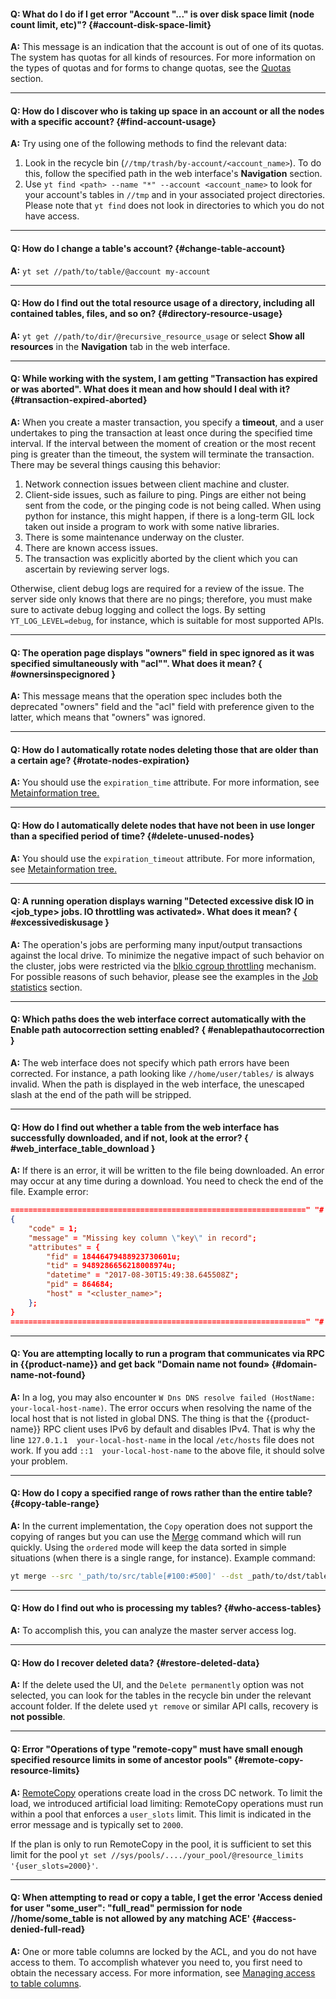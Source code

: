 #### **Q: What do I do if I get error "Account "..." is over disk space limit (node count limit, etc)"?** {#account-disk-space-limit}

**A:** This message is an indication that the account is out of one of its quotas. The system has quotas for all kinds of resources. For more information on the types of quotas and for forms to change quotas, see the [Quotas](../../user-guide/storage/quotas.md) section.

------
#### **Q: How do I discover who is taking up space in an account or all the nodes with a specific account?** {#find-account-usage}

**A:** Try using one of the following methods to find the relevant data:
1. Look in the recycle bin (`//tmp/trash/by-account/<account_name>`). To do this, follow the specified path in the web interface's **Navigation** section.
2. Use `yt find <path> --name "*" --account <account_name>` to look for your account's tables in `//tmp` and in your associated project directories. Please note that `yt find` does not look in directories to which you do not have access.

------
#### **Q: How do I change a table's account?** {#change-table-account}

**A:** `yt set //path/to/table/@account my-account`

------
#### **Q: How do I find out the total resource usage of a directory, including  all contained tables, files, and so on?** {#directory-resource-usage}

**A:** `yt get //path/to/dir/@recursive_resource_usage` or select **Show all resources** in the **Navigation** tab in the web interface.

------
#### **Q: While working with the system, I am getting "Transaction has expired or was aborted". What does it mean and how should I deal with it?** {#transaction-expired-aborted}

**A:** When you create a master transaction, you specify a **timeout**, and a user undertakes to ping the transaction at least once during the specified time interval. If the interval between the moment of creation or the most recent ping is greater than the timeout, the system will terminate the transaction.  There may be several things causing this behavior:

1. Network connection issues between client machine and cluster.
2. Client-side issues, such as failure to ping. Pings are either not being sent from the code, or the pinging code is not being called. When using python for instance, this might happen, if there is a long-term GIL lock taken out inside a program to work with some native libraries.
3. There is some maintenance underway on the cluster.
4. There are known access issues.
5. The transaction was explicitly aborted by the client which you can ascertain by reviewing server logs.

Otherwise, client debug logs are required for a review of the issue. The server side only knows that there are no pings; therefore, you must make sure to activate debug logging and collect the logs. By setting `YT_LOG_LEVEL=debug`, for instance, which is suitable for most supported APIs.

-----
#### **Q: The operation page displays "owners" field in spec ignored as it was specified simultaneously with "acl"". What does it mean?** { #ownersinspecignored }

**A:** This message means that the operation spec includes both the deprecated "owners" field and the "acl" field with preference given to the latter, which means that "owners" was ignored.

------
#### **Q: How do I automatically rotate nodes deleting those that are older than a certain age?** {#rotate-nodes-expiration}

**A:** You should use the `expiration_time` attribute. For more information, see [Metainformation tree.](../../user-guide/storage/cypress.md#TTL)

------
#### **Q: How do I automatically delete nodes that have not been in use longer than a specified period of time?** {#delete-unused-nodes}

**A:** You should use the `expiration_timeout` attribute. For more information, see [Metainformation tree.](../../user-guide/storage/cypress.md#TTL)

------
#### **Q: A running operation displays warning "Detected excessive disk IO in <job_type> jobs. IO throttling was activated». What does it mean?** { #excessivediskusage }

**A:** The operation's jobs are performing many input/output transactions against the local drive. To minimize the negative impact of such behavior on the cluster, jobs were restricted via the [blkio cgroup throttling](https://www.kernel.org/doc/Documentation/cgroup-v1/blkio-controller.txt) mechanism. For possible reasons of such behavior, please see the examples in the [Job statistics](../../user-guide/problems/jobstatistics.md#excessive_io) section.


------
#### **Q: Which paths does the web interface correct automatically with the Enable path autocorrection setting enabled?** { #enablepathautocorrection }

**A:** The web interface does not specify which path errors have been corrected.
For instance, a path looking like `//home/user/tables/` is always invalid. When the path is displayed in the web interface, the unescaped slash at the end of the path will be stripped.

------
#### **Q: How do I find out whether a table from the web interface has successfully downloaded, and if not, look at the error?** { #web_interface_table_download }

**A:** If there is an error, it will be written to the file being downloaded. An error may occur at any time during a download. You need to check the end of the file. Example error:

```json
==================================================================" "# "" ""#
{
    "code" = 1;
    "message" = "Missing key column \"key\" in record";
    "attributes" = {
        "fid" = 18446479488923730601u;
        "tid" = 9489286656218008974u;
        "datetime" = "2017-08-30T15:49:38.645508Z";
        "pid" = 864684;
        "host" = "<cluster_name>";
    };
}
==================================================================" "# "" ""#
```

------
#### **Q: You are attempting locally to run a program that communicates via RPC in {{product-name}} and get back "Domain name not found»** {#domain-name-not-found}

**A:** In a log, you may also encounter `W Dns DNS resolve failed (HostName: your-local-host-name)`. The error occurs when resolving the name of the local host that is not listed in global DNS. The thing is that the {{product-name}} RPC client uses IPv6 by default and disables IPv4. That is why the line  `127.0.1.1  your-local-host-name` in the local `/etc/hosts` file does not work. If you add `::1  your-local-host-name` to the above file, it should solve your problem.

------
#### **Q: How do I copy a specified range of rows rather than the entire table?** {#copy-table-range}

**A:** In the current implementation, the `Copy` operation does not support the copying of ranges but you can use the [Merge](../../user-guide/data-processing/operations/merge.md) command which will run quickly. Using the `ordered` mode will keep the data sorted in simple situations (when there is a single range, for instance). Example command:

```bash
yt merge --src '_path/to/src/table[#100:#500]' --dst _path/to/dst/table --mode ordered
```

------
#### **Q: How do I find out who is processing my tables?** {#who-access-tables}

**A:** To accomplish this, you can analyze the master server access log.

------
#### **Q: How do I recover deleted data?** {#restore-deleted-data}

**A:** If the delete used the UI, and the `Delete permanently` option was not selected, you can look for the tables in the recycle bin under the relevant account folder.
If the delete used `yt remove` or similar API calls, recovery is **not possible**.

------
#### **Q: Error "Operations of type "remote-copy" must have small enough specified resource limits in some of ancestor pools"** {#remote-copy-resource-limits}

**A:** [RemoteCopy](../../user-guide/data-processing/operations/remote-copy.md) operations create load in the cross DC network.
To limit the load, we introduced artificial load limiting: RemoteCopy operations must run within a pool that enforces a `user_slots` limit. This limit is indicated in the error message and is typically set to `2000`.

If the plan is only to run RemoteCopy in the pool, it is sufficient to set this limit for the pool
`yt set //sys/pools/..../your_pool/@resource_limits '{user_slots=2000}'`.

------
#### **Q: When attempting to read or copy a table, I get the error 'Access denied for user "some_user": "full_read" permission for node //home/some_table is not allowed by any matching ACE'** {#access-denied-full-read}
 
**A:** One or more table columns are locked by the ACL, and you do not have access to them. To accomplish whatever you need to, you first need to obtain the necessary access. For more information, see [Managing access to table columns](../../user-guide/storage/columnar-acl.md).

